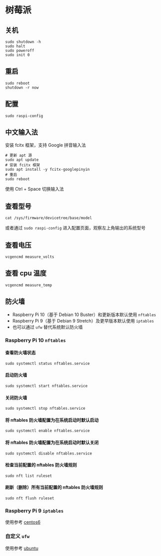 # 树莓派

## 关机

```shell
sudo shutdown -h 
sudo halt
sudo poweroff
sudo init 0
```

## 重启

```shell
sudo reboot
shutdown -r now
```

## 配置

```shell
sudo raspi-config
```

## 中文输入法

安装 fcitx 框架，支持 Google 拼音输入法

```shell
# 更新 apt 源
sudo apt update 
# 安装 fcitx 框架
sudo apt install -y fcitx-googlepinyin
# 重启
sudo reboot
```

使用 Ctrl + Space 切换输入法

## 查看型号

```shell
cat /sys/firmware/devicetree/base/model
```

或者通过 `sudo raspi-config` 进入配置页面，观察左上角输出的系统型号

## 查看电压

```shell
vcgencmd measure_volts
```

## 查看 cpu 温度

```shell
vcgencmd measure_temp
```

## 防火墙

* Raspberry Pi 10（基于 Debian 10 Buster）和更新版本默认使用 `nftables`
* Raspberry Pi 9（基于 Debian 9 Stretch）及更早版本默认使用 `iptables`
* 也可以通过 `ufw` 替代系统默认防火墙

### Raspberry Pi 10 `nftables`

#### 查看防火墙状态
```shell
sudo systemctl status nftables.service
```

#### 启动防火墙

```shell
sudo systemctl start nftables.service
```

#### 关闭防火墙

```shell
sudo systemctl stop nftables.service
```

#### 将 nftables 防火墙配置为在系统启动时默认启动

```shell
sudo systemctl enable nftables.service
```

#### 将 nftables 防火墙配置为在系统启动时默认关闭

```shell
sudo systemctl disable nftables.service
```

#### 检查当前配置的 nftables 防火墙规则

```shell
sudo nft list ruleset
```

#### 刷新（删除）所有当前配置的 nftables 防火墙规则

```shell
sudo nft flush ruleset
```

### Raspberry Pi 9 `iptables`

使用参考 [centos6](../linux/01-Linux常用#centos6)

### 自定义 `ufw`

使用参考 [ubuntu](../linux/01-Linux常用#ubuntu)